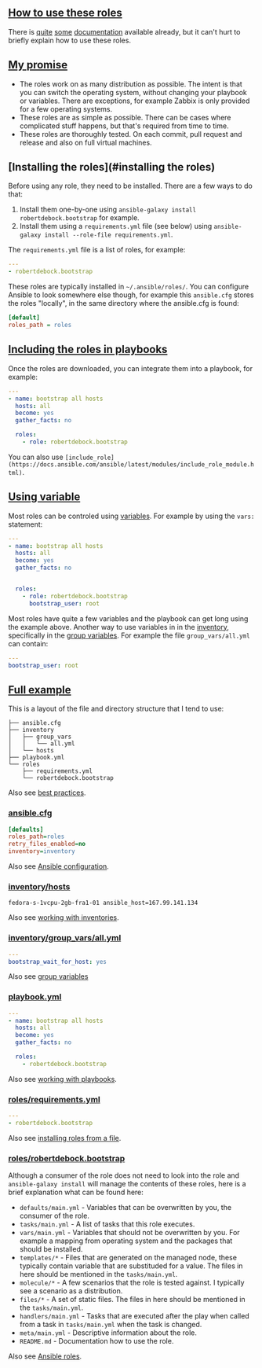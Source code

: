 ## [How to use these roles](#how-to-use-these-roles)

There is [quite](https://docs.ansible.com/ansible/latest/user_guide/playbooks_reuse_roles.html) [some](https://docs.ansible.com/ansible/latest/user_guide/playbooks.html) [documentation](https://docs.ansible.com/ansible/latest/user_guide/playbooks_intro.html) available already, but it can't hurt to briefly explain how to use these roles.

## [My promise](#my-promise)

- The roles work on as many distribution as possible. The intent is that you can switch the operating system, without changing your playbook or variables. There are exceptions, for example Zabbix is only provided for a few operating systems.
- These roles are as simple as possible. There can be cases where complicated stuff happens, but that's required from time to time.
- These roles are thoroughly tested. On each commit, pull request and release and also on full virtual machines.

## [Installing the roles](#installing the roles)

Before using any role, they need to be installed. There are a few ways to do that:

1. Install them one-by-one using `ansible-galaxy install robertdebock.bootstrap` for example.
2. Install them using a `requirements.yml` file (see below) using `ansible-galaxy install --role-file requirements.yml`.

The `requirements.yml` file is a list of roles, for example:

```yaml
---
- robertdebock.bootstrap
```

These roles are typically installed in `~/.ansible/roles/`. You can configure Ansible to look somewhere else though, for example this `ansible.cfg` stores the roles "locally", in the same directory where the ansible.cfg is found:

```ini
[default]
roles_path = roles
```

## [Including the roles in playbooks](#including-the-roles-in-playbooks)

Once the roles are downloaded, you can integrate them into a playbook, for example:

```yaml
---
- name: bootstrap all hosts
  hosts: all
  become: yes
  gather_facts: no

  roles:
    - role: robertdebock.bootstrap
```

You can also use `[include_role](https://docs.ansible.com/ansible/latest/modules/include_role_module.html)`.

## [Using variable](#using-variables)

Most roles can be controled using [variables](https://docs.ansible.com/ansible/latest/user_guide/playbooks_variables.html). For example by using the `vars:` statement:

```yaml
---
- name: bootstrap all hosts
  hosts: all
  become: yes
  gather_facts: no


  roles:
    - role: robertdebock.bootstrap
      bootstrap_user: root
```

Most roles have quite a few variables and the playbook can get long using the example above. Another way to use variables in in the [inventory](https://docs.ansible.com/ansible/latest/user_guide/intro_inventory.html), specifically in the [group variables](https://docs.ansible.com/ansible/latest/user_guide/intro_inventory.html#group-variables). For example the file `group_vars/all.yml` can contain:

```yaml
---
bootstrap_user: root
```

## [Full example](#full-example)

This is a layout of the file and directory structure that I tend to use:

```text
├── ansible.cfg
├── inventory
│   ├── group_vars
│   │   └── all.yml
│   └── hosts
├── playbook.yml
└── roles
    ├── requirements.yml
    └── robertdebock.bootstrap
```

Also see [best practices](https://docs.ansible.com/ansible/latest/user_guide/playbooks_best_practices.html#directory-layout).

### [ansible.cfg](#ansible-cfg)

```ini
[defaults]
roles_path=roles
retry_files_enabled=no
inventory=inventory
```

Also see [Ansible configuration](https://docs.ansible.com/ansible/latest/installation_guide/intro_configuration.html).

### [inventory/hosts](#inventory-hosts)

```text
fedora-s-1vcpu-2gb-fra1-01 ansible_host=167.99.141.134
```

Also see [working with inventories](https://docs.ansible.com/ansible/latest/user_guide/intro_inventory.html).

### [inventory/group_vars/all.yml](#inventory-group-vars-all-yml)

```yaml
---
bootstrap_wait_for_host: yes
```

Also see [group variables](https://docs.ansible.com/ansible/latest/user_guide/intro_inventory.html#group-variables)

### [playbook.yml](#playbook-yml)

```yaml
---
- name: bootstrap all hosts
  hosts: all
  become: yes
  gather_facts: no

  roles:
    - robertdebock.bootstrap
```

Also see [working with playbooks](https://docs.ansible.com/ansible/latest/user_guide/playbooks.html).

### [roles/requirements.yml](#roles-requirements-yml)

```yaml
---
- robertdebock.bootstrap
```

Also see [installing roles from a file](https://docs.ansible.com/ansible/latest/reference_appendices/galaxy.html#installing-multiple-roles-from-a-file).

### [roles/robertdebock.bootstrap](#roles-robertdebock-bootstrap)

Although a consumer of the role does not need to look into the role and `ansible-galaxy install` will manage the contents of these roles, here is a brief explanation what can be found here:

- `defaults/main.yml` - Variables that can be overwritten by you, the consumer of the role.
- `tasks/main.yml` - A list of tasks that this role executes.
- `vars/main.yml` - Variables that should not be overwritten by you. For example a mapping from operating system and the packages that should be installed.
- `templates/*` - Files that are generated on the managed node, these typically contain variable that are substituded for a value. The files in here should be mentioned in the `tasks/main.yml`.
- `molecule/*` - A few scenarios that the role is tested against. I typically see a scenario as a distribution.
- `files/*` - A set of static files. The files in here should be mentioned in the `tasks/main.yml`.
- `handlers/main.yml` - Tasks that are executed after the play when called from a task in `tasks/main.yml` when the task is changed.
- `meta/main.yml` - Descriptive information about the role.
- `README.md` - Documentation how to use the role.

Also see [Ansible roles](https://docs.ansible.com/ansible/latest/user_guide/playbooks_reuse_roles.html).
